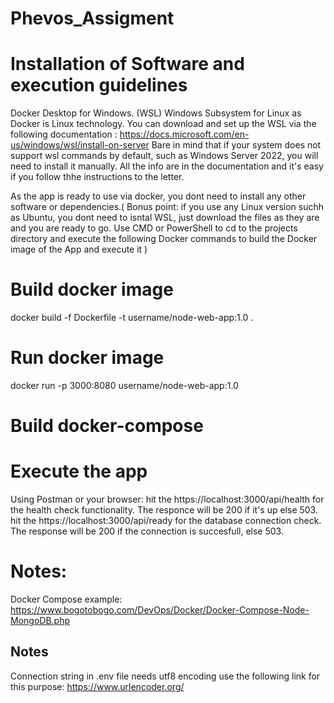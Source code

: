 # Phevos_Assigment

# Installation of Software and execution guidelines
 Docker Desktop for Windows. (WSL) Windows Subsystem for Linux as Docker is Linux technology. 
 You can download and set up the WSL via the following  documentation : https://docs.microsoft.com/en-us/windows/wsl/install-on-server Bare in mind that if your system does not support wsl commands by default, such as Windows Server 2022, you will need to install it manually. 
 All the info are in the documentation and it's easy if you follow thhe instructions to the letter.

 As the app is ready to use via docker, you dont need to install any other software or dependencies.( Bonus point: if you use any Linux version suchh as Ubuntu, you dont need to isntal WSL, just download the files as they are and you are ready to go. Use CMD or PowerShell to cd to the projects directory and execute the following Docker commands to build the Docker image of the App and execute it )
# Build docker image

docker build -f Dockerfile -t username/node-web-app:1.0 .

# Run docker image

docker run -p 3000:8080 username/node-web-app:1.0

# Build docker-compose

# Execute the app
Using Postman or your browser:
hit the https://localhost:3000/api/health for the health check functionality. The responce will be 200 if it's up else 503.
hit the https://localhost:3000/api/ready for the database connection check. The response will be 200 if the connection is succesfull, else 503.


# Notes:
Docker Compose example: https://www.bogotobogo.com/DevOps/Docker/Docker-Compose-Node-MongoDB.php

## Notes

Connection string in .env file needs utf8 encoding use the following link for this purpose:
https://www.urlencoder.org/
